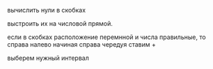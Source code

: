 вычислить нули в скобках

выстроить их на числовой прямой. 

если в скобках расположение перемнной и числа правильные, то справа налево начиная справа чередуя ставим +

выберем нужный интервал